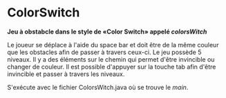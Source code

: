 # ColorSwitch

**Jeu à obstabcle dans le style de «Color Switch» appelé _colorsWitch_**

Le joueur se déplace à l'aide du space bar et doit être de la même couleur que les obstacles afin de passer à travers ceux-ci. 
Le jeu possède 5 niveaux. Il y a des éléments sur le chemin qui permet d'être invincible ou changer de couleur.
Il est possible d'appuyer sur la touche tab afin d'être invincible et passer à travers les niveaux.

S'exécute avec le fichier ColorsWitch.java où se trouve le *main*.
